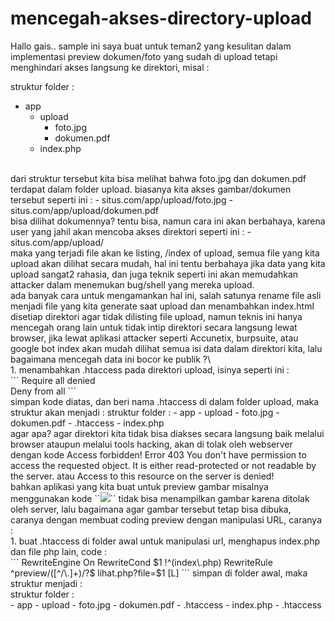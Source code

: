 # mencegah-akses-directory-upload
Hallo gais..
sample ini saya buat untuk teman2 yang kesulitan dalam implementasi preview dokumen/foto yang sudah di upload tetapi menghindari akses langsung ke direktori, misal :

struktur folder :
- app
  - upload
    - foto.jpg
    - dokumen.pdf
  - index.php
<br/>
dari struktur tersebut kita bisa melihat bahwa foto.jpg dan dokumen.pdf terdapat dalam folder upload.
biasanya kita akses gambar/dokumen tersebut seperti ini :
- situs.com/app/upload/foto.jpg
- situs.com/app/upload/dokumen.pdf
<br/>
bisa dilihat dokumennya?
tentu bisa, namun cara ini akan berbahaya, karena user yang jahil akan mencoba akses direktori seperti ini :
- situs.com/app/upload/
<br/>
maka yang terjadi file akan ke listing, /index of upload, semua file yang kita upload akan dilihat secara mudah, hal ini tentu berbahaya jika data yang kita upload sangat2 rahasia, dan juga teknik seperti ini akan memudahkan attacker dalam menemukan bug/shell yang mereka upload.
<br/>
ada banyak cara untuk mengamankan hal ini, salah satunya rename file asli menjadi file yang kita generate saat upload dan menambahkan index.html disetiap direktori agar tidak dilisting file upload, namun  teknis ini hanya mencegah orang lain untuk tidak intip direktori secara langsung lewat browser, jika lewat aplikasi attacker seperti Accunetix, burpsuite, atau google bot index akan mudah dilihat semua isi data dalam direktori kita, lalu bagaimana mencegah data ini bocor ke publik ?\
<br/>
1. menambahkan .htaccess pada direktori upload, isinya seperti ini :
<br/>
```
<IfModule authz_core_module> 
	Require all denied 
</IfModule><br/>
<IfModule !authz_core_module> 
	Deny from all 
</IfModule>
```
<br/>
simpan kode diatas, dan beri nama .htaccess di dalam folder upload, maka struktur akan menjadi :
struktur folder :
- app
  - upload
    - foto.jpg
    - dokumen.pdf
    - .htaccess
  - index.php<br/>
agar apa?
agar direktori kita tidak bisa diakses secara langsung baik melalui browser ataupun melalui tools hacking, 
akan di tolak oleh webserver dengan kode Access forbidden! Error 403 You don't have permission to access the requested object. It is either read-protected or not readable by the server. atau Access to this resource on the server is denied!
<br/>
bahkan aplikasi yang kita buat untuk preview gambar misalnya menggunakan kode ``<img src='upload/foto.jpg'>`` tidak bisa menampilkan gambar karena ditolak oleh server,
lalu bagaimana agar gambar tersebut tetap bisa dibuka,
caranya dengan membuat coding preview dengan manipulasi URL, caranya :<br/>
1. buat .htaccess di folder awal untuk manipulasi url, menghapus index.php dan file php lain, code :<br/>
```
RewriteEngine On 
RewriteCond $1 !^(index\.php) 
RewriteRule ^preview/([^/\.]+)/?$ lihat.php?file=$1  [L]
```
simpan di folder awal, maka struktur menjadi :<br/>
struktur folder :<br/>
- app
  - upload
    - foto.jpg
    - dokumen.pdf
    - .htaccess
  - index.php
  - .htaccess
  


